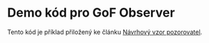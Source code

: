 # Demo kód pro GoF Observer

Tento kód je příklad přiložený ke článku [Návrhový vzor pozorovatel](https://bonsai-development.cz/clanek/navrhovy-vzor-pozorovatel).
